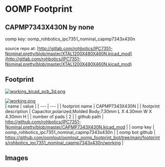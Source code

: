 # OOMP Footprint  
## CAPMP7343X430N  by none  
  
oomp key: oomp_rohbotics_ipc7351_nominal_capmp7343x430n  
  
source repo at: [http://gitlab.com/rohbotics/IPC7351-Nominal.pretty/blob/master/XTAL1200X480X460N.kicad_mod](http://gitlab.com/rohbotics/IPC7351-Nominal.pretty/blob/master/XTAL1200X480X460N.kicad_mod)  
## Footprint  
  
[![working_kicad_pcb_3d.png](working_kicad_pcb_3d_600.png)](working_kicad_pcb_3d.png)  
  
[![working.png](working_600.png)](working.png)  
| name | value | 
| --- | --- | 
| footprint name | CAPMP7343X430N | 
| footprint description | Capacitor,polarized,Molded Body;7.30mm L X 4.30mm W X 4.30mm H | 
| number of pads | 2 | 
| github path | http://github.com/rohbotics/IPC7351-Nominal.pretty/blob/master/CAPMP7343X430N.kicad_mod | 
| oomp key | oomp_rohbotics_ipc7351_nominal_capmp7343x430n | 
| oomp bot github | https://github.com/oomlout/oomlout_oomp_footprint_bot/tree/main/footprints/rohbotics_ipc7351_nominal_capmp7343x430n/working | 
## Images  
